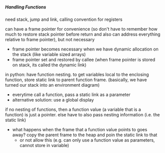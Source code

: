 ##### Handling Functions

need stack, jump and link, calling convention for registers

can have a frame pointer for convenience (so don't have to remember how much to restore stack pointer before return and also can address everything relative to frame pointer), but not necessary

- frame pointer becomes necessary when we have dynamic allocation on the stack (like variable sized arrays)
- frame pointer set and restored by callee (when frame pointer is stored on stack, its called the dynamic link)

in python: have function nesting. to get variables local to the enclosing function, store static link to parent function frame. (basically, we have turned our stack into an environment diagram)

- everytime call a function, pass a static link as a parameter
- alternative solution: use a global display

if no nesting of functions, then a function value (a variable that is a function) is just a pointer. else have to also pass nesting information (i.e. the static link)

- what happens when the frame that a function value points to goes away?  copy the parent frame to the heap and poin the static link to that
  - or not allow this (e.g. can only use a function value as parameters, cannot store in variable)